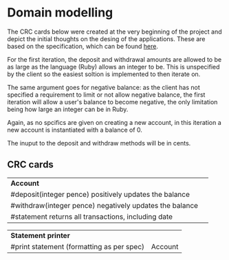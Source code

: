 # Domain modelling

The CRC cards below were created at the very beginning of the project and depict 
the initial thoughts on the desing of the applications. These are based on the 
specification, which can be found [here](https://github.com/makersacademy/course/blob/master/week12/bank_tech_test.md).

For the first iteration, the deposit and withdrawal amounts are allowed to be as
large as the language (Ruby) allows an integer to be. This is unspecified by the
client so the easiest soltion is implemented to then iterate on.

The same argument goes for negative balance: as the client has not specified a 
requirement to limit or not allow negative balance, the first iteration will 
allow a user's balance to become negative, the only limitation being how large an
integer can be in Ruby.

Again, as no spcifics are given on creating a new account, in this iteration a 
new account is instantiated with a balance of 0.

The inuput to the deposit and withdraw methods will be in cents.

## CRC cards

<table>
  <tr>
    <td colspan="2"><b>Account</b></td>
  </tr>
  <tr>
    <td>#deposit(integer pence) positively updates the balance</td>
    <td></td>
  </tr>
  <tr>
    <td>#withdraw(integer pence) negatively updates the balance</td>
    <td></td>
  </tr>
  <tr>
    <td>#statement returns all transactions, including date</td>
    <td></td>
  </tr>
</table>

<table>
  <tr>
    <td colspan="2"><b>Statement printer</b></td>
  </tr>
  <tr>
    <td>#print statement (formatting as per spec)</td>
    <td>Account</td>
  </tr>
</table>
